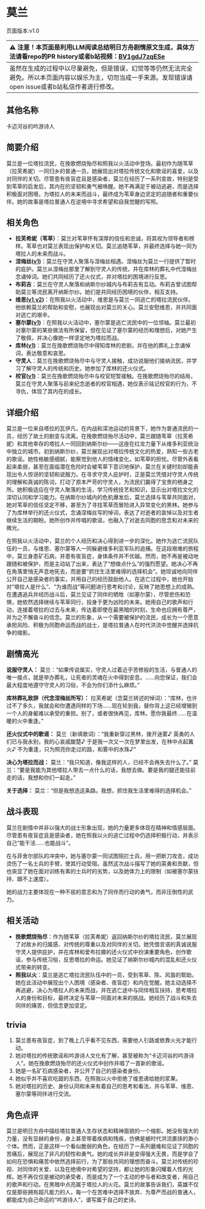 # 莫兰
页面版本:v1.0
 

| :warning: 注意！本页面是利用LLM阅读总结明日方舟剧情原文生成，具体方法请看repo的PR history或者b站视频：[BV1gdJ7zqESe](https://www.bilibili.com/video/BV1gdJ7zqESe/)         |
|:----------------------------|
| 虽然在生成的过程中以尽量避免，但是错误，幻觉等等仍然无法完全避免。所以本页面内容以娱乐为主，切勿当成一手来源。发现错误请open issue或者b站私信作者进行修改。|



## 其他名称
卡迈河谷的吟游诗人
## 简要介绍
莫兰是一位塔拉流民，在挽歌燃烧殆尽和照我以火活动中登场。最初作为随苇草（拉芙希妮）一同归乡的普通一员，她展现出对塔拉传统文化和歌谣的喜爱，以及对同伴的关切。尽管患有夜盲症且是感染者，莫兰在经历了一系列变故，特别是受到苇草的启发后，其内在的坚韧和勇气被唤醒。她不再满足于被动逃避，而是选择积极面对困境，为塔拉人的未来而战斗，最终成为苇草身边坚定的追随者和重要伙伴。她的故事是塔拉普通人在逆境中寻求希望和自我觉醒的写照。
## 相关角色
-   **拉芙希妮（苇草）**：莫兰对苇草怀有深厚的信任和忠诚，将其视为领导者和榜样。苇草也对莫兰表现出保护和关切。莫兰追随苇草，并最终选择与她一同为塔拉人的未来而战斗。
-   **涅梅丝([v1](extended_char_nie_mei_si.md))**：莫兰在守灵人聚落与涅梅丝相遇。涅梅丝为莫兰一行提供了暂时的庇护。莫兰从涅梅丝那里了解到守灵人的传统，并在库林的葬礼中代涅梅丝念诵悼词。她们共同经历了还火仪式，并对塔拉的困境进行反思。
-   **布莉吉**：莫兰在守灵人聚落和纳斯尔纱城内与布莉吉有互动。布莉吉曾试图帮助莫兰等流民离开纳斯尔纱。她们是共同经历困境的伙伴，相互支持。
-   **维恩([v1](extended_char_wei_en.md),[v2](../char_v3/extended_char_wei_en.md))**：在照我以火活动中，维恩是与莫兰一同逃亡的塔拉流民伙伴。他依赖莫兰的帮助和安慰，也展现出对莫兰的关心。莫兰安慰维恩，并共同面对逃亡的艰辛。
-   **塞尔蒙([v1](extended_char_sai_er_meng.md))**：在照我以火活动中，塞尔蒙是逃亡流民中的一位领袖。莫兰最初对塞尔蒙的某些做法有所保留，但在见证了塞尔蒙的经历和理想后，对她产生了敬佩，并决心像她一样坚定地为塔拉而战。
-   **库林([v1](extended_char_ku_lin.md))**：莫兰在挽歌燃烧殆尽中得知库林的悲剧，并在他的葬礼上念诵悼词，表达敬意和哀思。
-   **守灵人**：莫兰在挽歌燃烧殆尽中与守灵人接触，成功说服他们接纳流民，并学习了解守灵人的传统和历史。她参加了库林的还火仪式。
-   **校官([v1](extended_char_xiao_guan.md))**：莫兰在挽歌燃烧殆尽中与校官短暂接触。在挽歌燃烧殆尽的结局，莫兰在守灵人聚落与前来纪念逝者的校官相遇，她仅表示铭记校官的行为，不寻仇，体现了其内在的成长。
## 详细介绍
莫兰是一位来自塔拉的瓦伊凡，在内战和深池运动的背景下，她作为普通流民的一员，经历了故土的剧变与流离。在挽歌燃烧殆尽活动中，莫兰跟随苇草（拉芙希妮）和其他幸存的塔拉人一同回到纳斯尔纱——这座在红龙力量下从维多利亚统治中独立的城市。初到纳斯尔纱，莫兰展现出对塔拉传统文化的热爱，熟知一些古老的歌谣。她性格敏感细腻，能察觉到他人的情绪变化，如苇草的担忧。尽管外表看起来柔弱，甚至在面临潜在危险时会被苇草下意识地保护，莫兰在关键时刻却能表现出令人惊讶的坚韧和说服力。在寻求守灵人庇护时，正是莫兰凭借对守灵人传统的理解和真诚的陈词，打动了原本严苛的守灵人，为流民们赢得了宝贵的栖身之所。她积极适应在守灵人聚落的生活，学习传统技艺和知识，显示出对塔拉文化的深切认同和学习能力。在纳斯尔纱城内的危机爆发后，莫兰选择与苇草共同面对，她对苇草的信任坚定不移，甚至为了寻找苇草而冒险进入异常变化的黑林。她参与了为库林举行的还火仪式，念诵涅梅丝写的悼词，表达了对逝者的哀悼以及对生者继续生活的期盼。她所创作并传唱的歌谣，也融入了对逝去同胞的思念和对未来的微光。

在照我以火活动中，莫兰的个人经历和决心得到进一步的深化。她作为逃亡流民队伍的一员，与维恩、塞尔蒙等人一同躲避维多利亚军队的追捕。在这段艰难的旅程中，莫兰身患矿石病，并患有夜盲症，身体条件并不优越。然而，她不再是被动地跟随和被保护，而是主动站了出来，表达了“想做点什么”的强烈愿望。她决心不再在角落里悄无声息地死去，而是要“抓住生活里难得的选择机会”。她坦诚地向同伴公开自己是感染者的事实，并用自己的经历鼓励他人。在逃亡过程中，她也开始对“塔拉人是什么”、“为谁而战”等问题进行思考和讨论，反映了她思想上的成熟。在遭遇追兵并经历战斗后，莫兰见证了同伴的牺牲（如塞尔蒙），尽管悲伤和恐惧，她依然选择继续与苇草同行，投身于更为凶险的未来。她用自己的歌声和行动，连接着塔拉的过去与未来，传达着即使在最黑暗的时刻，生命也应拥有尊严，并为之不懈奋斗的信念。莫兰的形象，从一个需要被保护的流民，成长为一个愿意承担风险、积极为同胞命运而战的战士，是塔拉普通人在时代洪流中觉醒并选择抗争的缩影。
## 剧情高光
**说服守灵人：**
莫兰：“如果传说属实，守灵人过着近乎苦修般的生活，与普通人的唯一接点，就是举办葬礼，让死者的灵魂在火中得到安息。……向您保证，我们会最大程度地遵守守灵人的习俗，不会为你们添什么麻烦。”

**库林葬礼致辞（代念涅梅丝所写）：**
拉芙希妮（念莫兰转述的悼词）：“库林，也许过不了多久，我就会和你遭遇同样的下场……现在轮到我，替你背上这已经增殖到一个人的身躯难以承受的重担。别了，或者很快再见，库林。愿你我最终……在温暖的火中重逢。”

**还火仪式中的歌谣：**
莫兰（新填歌词）：“我重新穿过黑林，拨开迷雾♪ 英勇的人们已与我永别，我的心哀戚酸楚♪ 于是我一次又一次在梦里出发，在林中点起篝火♪ 不为重逢，只为照亮你走过的路，和雾中的水珠♪”

**决心为塔拉而战：**
莫兰：“我只知道，像我这样的人，已经不会再失去什么了。”
莫兰：“要是我能为其他塔拉人带去一点什么的话，我想去做。要是我的腿还能往前走的话，我想和你们一起走。”

**关于选择：**
莫兰：“但是我想选这条路。我想，抓住我生活里难得的选择机会。”
## 战斗表现
莫兰在剧情中并非以强大的战士形象出现，她的力量更多体现在精神和情感层面。尽管患有夜盲症且是感染者，她在照我以火的逃亡过程中仍选择积极行动，并表示自己“能干活......也能战斗”。

在与菲舍尔部队的冲突中，她与塞尔蒙一同试图阻拦士兵，用一把断刀攻击，成功烫伤了一名士兵的手臂，使其行动受阻。虽然这次战斗描写了她的英勇和贡献，但也突显了她在面对训练有素的士兵时的劣势，以及她体力上的限制（如被塞尔蒙扶持、跟不上速度）。

她的战力主要体现在一种不屈的意志和为了同伴而行动的勇气，而非压倒性的武力。
## 相关活动
-   **挽歌燃烧殆尽**：作为随苇草（拉芙希妮）返回纳斯尔纱的塔拉流民，莫兰展现了对故乡的归属感、对传统的尊重以及对同伴的关切。她凭借言语的真诚说服守灵人提供庇护，并在库林和爱布拉娜的还火仪式中扮演重要角色，创作歌谣，参与传统习俗，反思塔拉的命运。她见证了纳斯尔纱城内的混乱和还火仪式带来的转变。
-   **照我以火**：莫兰是逃亡塔拉流民队伍中的一员，受到苇草、陈、风笛的帮助。她在此活动中展现出个人困境（感染者、夜盲症）和内在觉醒。她主动选择不再逃避，决心为塔拉人的未来而战，并在逃亡途中与同伴相互扶持，思考塔拉人的身份和目标，最终决定与苇草一同面对未来的挑战。她经历了战斗和失去同伴的痛苦，但信念更加坚定。
## trivia
1.  莫兰患有夜盲症，到了晚上几乎看不见东西，需要他人引路或依靠火光才能行动。
2.  她对塔拉的传统歌谣和吟游诗人文化有了解，甚至被称为“卡迈河谷的吟游诗人”。她在挽歌燃烧殆尽的还火仪式中创作并唱了一首新的歌谣。
3.  她是一名矿石病感染者，并公开了自己的感染者身份。
4.  她似乎并不喜欢吃甜的东西，在照我以火中拒绝了维恩递给她的浆果。
5.  她对塔拉的历史、身份认同和未来有着自己的思考和看法，并与苇草、维恩、塞尔蒙等同伴进行交流。
## 角色点评
莫兰是明日方舟中描绘塔拉普通人生存状态和精神面貌的一个缩影。她没有强大的力量，没有显赫的身份，身上甚至带着疾病和残疾，仿佛是被时代洪流裹挟的渺小个体。然而，正是这样一个看似脆弱的角色，在经历了一系列磨难和见证了同胞的苦痛后，展现出了非凡的韧性和勇气。她的成长并非是变得强大无畏，而是学会了如何在恐惧和痛苦中依然选择前行，为了那些共同的理想而奋斗。莫兰对传统的珍视、对同伴的关爱、以及在绝境中对希望的坚持，都让她的形象闪耀着人性的光辉。她不再仅仅是被动的承受者，而是成为了一个主动的参与者和改变者，用自己的歌声和行动，在黑暗中点亮属于塔拉人的火花。莫兰的故事告诉我们，英雄不仅仅是那些拥有超凡能力的人，每一个在苦难中选择不放弃、为尊严而战的普通人，都能成为自己命运的“吟游诗人”，谱写属于自己的史诗。